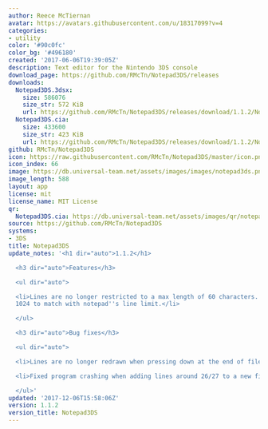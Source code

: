 ```yaml
---
author: Reece McTiernan
avatar: https://avatars.githubusercontent.com/u/18317099?v=4
categories:
- utility
color: '#90c0fc'
color_bg: '#496180'
created: '2017-06-06T19:39:05Z'
description: Text editor for the Nintendo 3DS console
download_page: https://github.com/RMcTn/Notepad3DS/releases
downloads:
  Notepad3DS.3dsx:
    size: 586076
    size_str: 572 KiB
    url: https://github.com/RMcTn/Notepad3DS/releases/download/1.1.2/Notepad3DS.3dsx
  Notepad3DS.cia:
    size: 433600
    size_str: 423 KiB
    url: https://github.com/RMcTn/Notepad3DS/releases/download/1.1.2/Notepad3DS.cia
github: RMcTn/Notepad3DS
icon: https://raw.githubusercontent.com/RMcTn/Notepad3DS/master/icon.png
icon_index: 66
image: https://db.universal-team.net/assets/images/images/notepad3ds.png
image_length: 588
layout: app
license: mit
license_name: MIT License
qr:
  Notepad3DS.cia: https://db.universal-team.net/assets/images/qr/notepad3ds-cia.png
source: https://github.com/RMcTn/Notepad3DS
systems:
- 3DS
title: Notepad3DS
update_notes: '<h1 dir="auto">1.1.2</h1>

  <h3 dir="auto">Features</h3>

  <ul dir="auto">

  <li>Lines are no longer restricted to a max length of 60 characters. Increased to
  1024 to match with notepad''s line limit.</li>

  </ul>

  <h3 dir="auto">Bug fixes</h3>

  <ul dir="auto">

  <li>Lines are no longer redrawn when pressing down at the end of file.</li>

  <li>Fixed program crashing when adding lines around 26/27 to a new file.</li>

  </ul>'
updated: '2017-12-06T15:58:06Z'
version: 1.1.2
version_title: Notepad3DS
---
```

